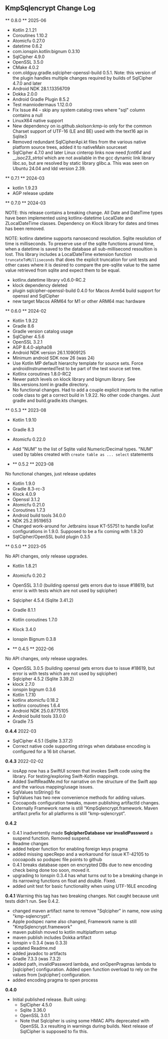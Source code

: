 ## KmpSqlencrypt Change Log

** 0.8.0 ** 2025-06

- Kotlin 2.1.21
- Coroutines 1.10.2
- Atomicfu 0.27.0
- datetime 0.6.2
- com.ionspin.kotlin:bignum 0.3.10
- SqlCipher 4.9.0
- OpenSSL 3.5.0
- CMake 4.0.2
- com.oldguy.gradle.sqlcipher-openssl-build 0.5.1. Note: this version of the plugin handles multiple changes required by builds of SqlCipher 4.7.0 and later
- Android NDK 28.1.13356709
- Dokka 2.0.0
- Android Gradle Plugin 8.5.2
- Test manniodermaus 1.12.0.0
- Fix Issue #4 - skip any system catalog rows where "sql" column contains a null
- LinuxX64 native support
- New dependency on io.github.skolson:kmp-io only for the common Charset support of UTF-16 (LE and BE) used with the text16 api in Sqlite3 
- Removed redundant SqlCipherApi.kt files from the various native platform source trees, added it to nativeMain sourceset
- SqlCipher 4.7.0 and later Linux cinterop links now need _fcntl64_ and ___isoc23_strtol_ which are not available in the gcc dynamic link library libc.so, but are resolved by static library glibc.a. This was seen on Ubuntu 24.04 and ldd version 2.39.

** 0.7.1 ** 2024-03

- kotlin 1.9.23
- AGP release update

** 0.7.0 ** 2024-03

NOTE: this release contains a breaking change.  All Date and DateTime types have been implemented using kotlinx-datetime LocalDate and ZLocalDateTime classes. Dependency on Klock library for dates and times has been removed.

NOTE: kotlinx datetime supports nanosecond resolution. Sqlite resolution of time is milliseconds. To preserve use of the sqlite functions around time, when a datetime is saved to the database all sub-millisecond resoultion is lost. This library includes a LocalDateTime extension function `truncateToMilliseconds` that does the explicit truncation for unit tests and other cases where it is desired to compare the pre-sqlite value to the same value retrieved from sqlite and expect them to be equal.

- kotlinx.datetime library v0.6.0-RC.2
- klock dependency deleted
- plugin sqlcipher-openssl-build 0.4.0 for Macos Arm64 build support for openssl and SqlCipher
- new target Macos ARM64 for M1 or other ARM64 mac hardware


** 0.6.0 ** 2024-02

- Kotlin 1.9.22
- Gradle 8.6
- Gradle version catalog usage
- SqlCipher 4.5.6
- OpenSSL 3.2.1
- AGP 8.4.0-alpha08
- Android NDK version 26.1.10909125
- Minimum android SDK now 26 (was 24)
- Use Kotlin MP default hierarchy template for source sets. Force androidInstrumentedTest to be part of the test source set tree.
- Kotlinx coroutines 1.8.0-RC2
- Newer patch levels on klock library and bignum library. See libs.versions.toml in gradle directory.
- No functional changes. Had to add a couple explicit imports to the native code class to get a correct build in 1.9.22. No other code changes. Just gradle and build.gradle.kts changes.

** 0.5.3 ** 2023-08

- Kotlin 1.9.10
- Gradle 8.3
- Atomicfu 0.22.0
- Add "NUM" to the list of Sqlite valid Numeric/Decimal types. "NUM" used by tables created with `create table as ... select` statements

- ** 0.5.2 ** 2023-08

No functional changes, just release updates

- Kotlin 1.9.0
- Gradle 8.3-rc-3
- Klock 4.0.9
- Openssl 3.1.2
- Atomicfu 0.21.0
- Coroutines 1.7.3
- Android build tools 34.0.0
- NDK 25.2.9519653
- Changed work-around for Jetbrains issue KT-55751 to handle IosFat configurations in 1.9.0. Supposed to be a fix coming with 1.9.20
- SqlCipher/OpenSSL build plugin 0.3.5

** 0.5.0 ** 2023-05

No API changes, only release upgrades.

- Kotlin 1.8.21
- Atomicfu 0.20.2
- OpenSSL 3.1.0 (building openssl gets errors due to issue #18619, but error is with tests which are not used by sqlcipher)
- Sqlcipher 4.5.4 (Sqlite 3.41.2)
- Gradle 8.1.1
- Kotlin coroutines 1.7.0
- Klock 3.4.0
- Ionspin Bignum 0.3.8

- ** 0.4.5 ** 2022-06

No API changes, only release upgrades.

- OpenSSL 3.0.5 (building openssl gets errors due to issue #18619, but error is with tests which are not used by sqlcipher)
- Sqlcipher 4.5.2 (Sqlite 3.39.2)
- klock 2.7.0
- ionspin bignum 0.3.6
- Kotlin 1.7.10
- kotlinx atomicfu 0.18.2
- kotlinx coroutines 1.6.4
- Android NDK 25.0.8775105
- Android build tools 33.0.0
- Gradle 7.5

**0.4.4**  2022-03

- SqlCipher 4.5.1 (Sqlite 3.37.2) 
- Correct native code supporting strings when database encoding is configured for a 16 bit charset.

**0.4.3**  2022-02-02

- iosApp now has a SwiftUI screen that invokes Swift code using the library. For testing/exploring Swift-Kotlin mappings. 
- Added SwiftReadMe.md for narrative on the structure of the Swift app and the various mapping/usage issues.
- SqlValues toString() fix
- SqlValues has two new convenience methods for adding values. 
- Cocoapods configuration tweaks, maven publishing artifactId changes. Externally Framework name is still "KmpSqlencrypt.framework. Maven artifact prefix for all platforms is still "kmp-sqlencrypt".

**0.4.2**
- 0.4.1 inadvertently made **SqlcipherDatabase var invalidPassword** a suspend function. Removed suspend.
- Readme changes
- added helper function for enabling foreign keys pragma 
- added missing specRepo and a workaround for issue KT-42105 to cocoapods so podspec file points to github
- 0.4.1 breaks database open on encrypted DBs due to new encoding check being done too soon, moved it.
- upgrading to Ionspin 0.3.4 has what turns out to be a breaking change in its narrowing functions on float and double. Fixed.
- added unit test for basic functionality when using UTF-16LE encoding

**0.4.1** Warning this tag has two breaking changes. Not caught because unit tests didn't run. See 0.4.2.

- changed maven artifact name to remove "Sqlcipher" in name, now using "kmp-sqlencrypt". 
- Apple podspec name also changed, Framework name is still "KmpSqlencrypt.framework"
- maven publish moved to kotlin multiplatform setup
- maven publish includes Dokka artifact  
- Ionspin v 0.3.4 (was 0.3.3)
- updated Readme.md
- added javadoc to artifacts
- Gradle 7.3.3 (was 7.3.2)
- added path, invalidPassword lambda, and onOpenPragmas lambda to [sqlcipher] configuration. Added open function overload to rely on the values from [sqlcipher] configuration.
- added encoding pragma to open process

**0.4.0**

- Initial published release. Built using:
    - SqlCipher 4.5.0 
    - Sqlite 3.36.0
    - OpenSSL 3.0.1
    - Note that Sqlcipher is using some HMAC APIs deprecated with OpenSSL 3.x resulting in warnings during builds. Next release of SqlCipher is supposed to fix this. 
